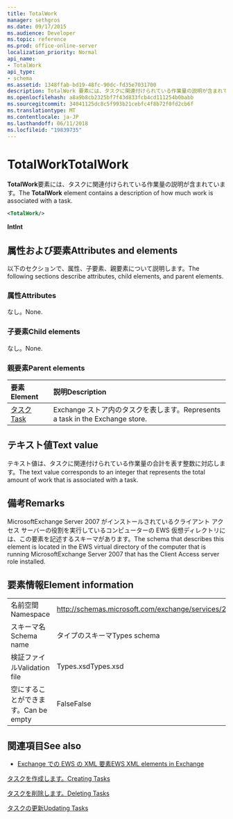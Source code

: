 ```yaml
---
title: TotalWork
manager: sethgros
ms.date: 09/17/2015
ms.audience: Developer
ms.topic: reference
ms.prod: office-online-server
localization_priority: Normal
api_name:
- TotalWork
api_type:
- schema
ms.assetid: 1348ffab-bd19-48fc-90dc-fd35e7031700
description: TotalWork 要素には、タスクに関連付けられている作業量の説明が含まれています。
ms.openlocfilehash: a8a9b8cb2325bf7f43d833fcb4cd111254b0babb
ms.sourcegitcommit: 34041125dc8c5f993b21cebfc4f8b72f0fd2cb6f
ms.translationtype: MT
ms.contentlocale: ja-JP
ms.lasthandoff: 06/11/2018
ms.locfileid: "19839735"
---
```

# <a name="totalwork"></a><span data-ttu-id="2f7b8-103">TotalWork</span><span class="sxs-lookup"><span data-stu-id="2f7b8-103">TotalWork</span></span>

<span data-ttu-id="2f7b8-104">**TotalWork**要素には、タスクに関連付けられている作業量の説明が含まれています。</span><span class="sxs-lookup"><span data-stu-id="2f7b8-104">The **TotalWork** element contains a description of how much work is associated with a task.</span></span> 
  
```xml
<TotalWork/>
```

 <span data-ttu-id="2f7b8-105">**Int**</span><span class="sxs-lookup"><span data-stu-id="2f7b8-105">**Int**</span></span>
## <a name="attributes-and-elements"></a><span data-ttu-id="2f7b8-106">属性および要素</span><span class="sxs-lookup"><span data-stu-id="2f7b8-106">Attributes and elements</span></span>

<span data-ttu-id="2f7b8-107">以下のセクションで、属性、子要素、親要素について説明します。</span><span class="sxs-lookup"><span data-stu-id="2f7b8-107">The following sections describe attributes, child elements, and parent elements.</span></span>
  
### <a name="attributes"></a><span data-ttu-id="2f7b8-108">属性</span><span class="sxs-lookup"><span data-stu-id="2f7b8-108">Attributes</span></span>

<span data-ttu-id="2f7b8-109">なし。</span><span class="sxs-lookup"><span data-stu-id="2f7b8-109">None.</span></span>
  
### <a name="child-elements"></a><span data-ttu-id="2f7b8-110">子要素</span><span class="sxs-lookup"><span data-stu-id="2f7b8-110">Child elements</span></span>

<span data-ttu-id="2f7b8-111">なし。</span><span class="sxs-lookup"><span data-stu-id="2f7b8-111">None.</span></span>
  
### <a name="parent-elements"></a><span data-ttu-id="2f7b8-112">親要素</span><span class="sxs-lookup"><span data-stu-id="2f7b8-112">Parent elements</span></span>

|<span data-ttu-id="2f7b8-113">**要素**</span><span class="sxs-lookup"><span data-stu-id="2f7b8-113">**Element**</span></span>|<span data-ttu-id="2f7b8-114">**説明**</span><span class="sxs-lookup"><span data-stu-id="2f7b8-114">**Description**</span></span>|
|:-----|:-----|
|[<span data-ttu-id="2f7b8-115">タスク</span><span class="sxs-lookup"><span data-stu-id="2f7b8-115">Task</span></span>](task.md) <br/> |<span data-ttu-id="2f7b8-116">Exchange ストア内のタスクを表します。</span><span class="sxs-lookup"><span data-stu-id="2f7b8-116">Represents a task in the Exchange store.</span></span>  <br/> |
   
## <a name="text-value"></a><span data-ttu-id="2f7b8-117">テキスト値</span><span class="sxs-lookup"><span data-stu-id="2f7b8-117">Text value</span></span>

<span data-ttu-id="2f7b8-118">テキスト値は、タスクに関連付けられている作業量の合計を表す整数に対応します。</span><span class="sxs-lookup"><span data-stu-id="2f7b8-118">The text value corresponds to an integer that represents the total amount of work that is associated with a task.</span></span>
  
## <a name="remarks"></a><span data-ttu-id="2f7b8-119">備考</span><span class="sxs-lookup"><span data-stu-id="2f7b8-119">Remarks</span></span>

<span data-ttu-id="2f7b8-120">MicrosoftExchange Server 2007 がインストールされているクライアント アクセス サーバーの役割を実行しているコンピューターの EWS 仮想ディレクトリには、この要素を記述するスキーマがあります。</span><span class="sxs-lookup"><span data-stu-id="2f7b8-120">The schema that describes this element is located in the EWS virtual directory of the computer that is running MicrosoftExchange Server 2007 that has the Client Access server role installed.</span></span>
  
## <a name="element-information"></a><span data-ttu-id="2f7b8-121">要素情報</span><span class="sxs-lookup"><span data-stu-id="2f7b8-121">Element information</span></span>

|||
|:-----|:-----|
|<span data-ttu-id="2f7b8-122">名前空間</span><span class="sxs-lookup"><span data-stu-id="2f7b8-122">Namespace</span></span>  <br/> |http://schemas.microsoft.com/exchange/services/2006/types  <br/> |
|<span data-ttu-id="2f7b8-123">スキーマ名</span><span class="sxs-lookup"><span data-stu-id="2f7b8-123">Schema name</span></span>  <br/> |<span data-ttu-id="2f7b8-124">タイプのスキーマ</span><span class="sxs-lookup"><span data-stu-id="2f7b8-124">Types schema</span></span>  <br/> |
|<span data-ttu-id="2f7b8-125">検証ファイル</span><span class="sxs-lookup"><span data-stu-id="2f7b8-125">Validation file</span></span>  <br/> |<span data-ttu-id="2f7b8-126">Types.xsd</span><span class="sxs-lookup"><span data-stu-id="2f7b8-126">Types.xsd</span></span>  <br/> |
|<span data-ttu-id="2f7b8-127">空にすることができます。</span><span class="sxs-lookup"><span data-stu-id="2f7b8-127">Can be empty</span></span>  <br/> |<span data-ttu-id="2f7b8-128">False</span><span class="sxs-lookup"><span data-stu-id="2f7b8-128">False</span></span>  <br/> |
   
## <a name="see-also"></a><span data-ttu-id="2f7b8-129">関連項目</span><span class="sxs-lookup"><span data-stu-id="2f7b8-129">See also</span></span>



- [<span data-ttu-id="2f7b8-130">Exchange での EWS の XML 要素</span><span class="sxs-lookup"><span data-stu-id="2f7b8-130">EWS XML elements in Exchange</span></span>](ews-xml-elements-in-exchange.md)


[<span data-ttu-id="2f7b8-131">タスクを作成します。</span><span class="sxs-lookup"><span data-stu-id="2f7b8-131">Creating Tasks</span></span>](http://msdn.microsoft.com/library/0ef97334-e8a0-4f67-a23a-dd9e2bbad49f%28Office.15%29.aspx)
  
[<span data-ttu-id="2f7b8-132">タスクを削除します。</span><span class="sxs-lookup"><span data-stu-id="2f7b8-132">Deleting Tasks</span></span>](http://msdn.microsoft.com/library/a3d7e25f-8a35-4901-b1d9-d31f418ab340%28Office.15%29.aspx)
  
[<span data-ttu-id="2f7b8-133">タスクの更新</span><span class="sxs-lookup"><span data-stu-id="2f7b8-133">Updating Tasks</span></span>](http://msdn.microsoft.com/library/0a1bf360-d40c-4a99-929b-4c73a14394d5%28Office.15%29.aspx)


